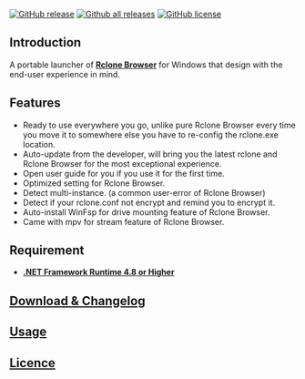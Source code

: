 [![GitHub release](https://img.shields.io/github/release/MinorMole/RcloneBrowser-Portable.svg)](https://gitHub.com/MinorMole/RcloneBrowser-Portable/releases)
[![Github all releases](https://img.shields.io/github/downloads/MinorMole/RcloneBrowser-Portable/total.svg)](https://GitHub.com/MinorMole/RcloneBrowser-Portable/releases/)
[![GitHub license](https://img.shields.io/github/license/MinorMole/RcloneBrowser-Portable.svg)](https://github.com/MinorMole/RcloneBrowser-Portable/blob/master/LICENSE)

## Introduction

A portable launcher of [**Rclone Browser**](https://github.com/DinCahill/RcloneBrowser) for Windows that design with the end-user experience in mind.

## Features

- Ready to use everywhere you go, unlike pure Rclone Browser every time you move it to somewhere else you have to re-config the rclone.exe location.
- Auto-update from the developer, will bring you the latest rclone and Rclone Browser for the most exceptional experience.
- Open user guide for you if you use it for the first time.
- Optimized setting for Rclone Browser.
- Detect multi-instance. (a common user-error of Rclone Browser)
- Detect if your rclone.conf not encrypt and remind you to encrypt it.
- Auto-install WinFsp for drive mounting feature of Rclone Browser.
- Came with mpv for stream feature of Rclone Browser.

## Requirement

- [**.NET Framework Runtime 4.8 or Higher**](https://dotnet.microsoft.com/download/dotnet-framework/net48)

## [Download & Changelog](https://gitHub.com/MinorMole/RcloneBrowser-Portable/releases)

## [Usage](https://github.com/MinorMole/RcloneBrowser-Portable/wiki/RcloneBrowser-Guide)

## [Licence](https://github.com/MinorMole/RcloneLab/blob/master/LICENSE)

